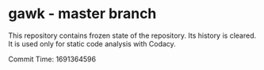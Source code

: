 # gawk - master branch

This repository contains frozen state of the repository.
Its history is cleared. It is used only for static code
analysis with Codacy.

Commit Time: 1691364596